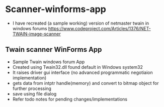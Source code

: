 # Scanner-winforms-app
- I have recreated (a sample working) version of netmaster twain in windows forums
https://www.codeproject.com/Articles/1376/NET-TWAIN-image-scanner

## Twain scanner WinForms App 
- Sample Twain windows forum App
- Created using Twain32.dll found default in Windows system32
- It raises driver gui interface (no advanced programmatic negotiaion implementation)
- gets data from intptr handle(memory) and convert to bitmap object for further processing
- save using file dialog
- Refer todo notes for pending changes/implementations
